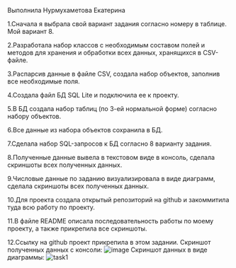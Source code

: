 Выполнила Нурмухаметова Екатерина

1.Сначала я выбрала свой вариант задания согласно номеру в таблице. Мой вариант 8.

2.Разработала набор классов с необходимым составом полей и методов для хранения и обработки всех данных, хранящихся в CSV-файле.

3.Распарсив данные в файле CSV, создала набор объектов, заполнив все необходимые поля.

4.Создала файл БД SQL Lite и подключила ее к проекту.

5.В БД создала набор таблиц (по 3-ей нормальной форме) согласно набору объектов.

6.Все данные из набора объектов сохранила в БД.

7.Сделала набор SQL-запросов к БД согласно 8 варианту задания.

8.Полученные данные вывела в текстовом виде в консоль, сделала скриншоты всех полученных данных.

9.Числовые данные по заданию визуализировала в виде диаграмм, сделала скриншоты всех полученных данных.

10.Для проекта создала открытый репозиторий на github и закоммитила туда всю работу по проекту.

11.В файле README описала последовательность работы по моему проекту, а также прикрепила все скриншоты.

12.Ссылку на github проект прикрепила в этом задании.
Скриншот полученных данных с консоли:
![image](https://user-images.githubusercontent.com/107184646/211248241-f5722c12-b7e4-4d80-81b7-307278ac668d.png)
Скриншот данных в виде диаграммы:
![task1](https://user-images.githubusercontent.com/107184646/211248378-b484e01b-9420-4962-ad2b-767ae0e03f71.png)
